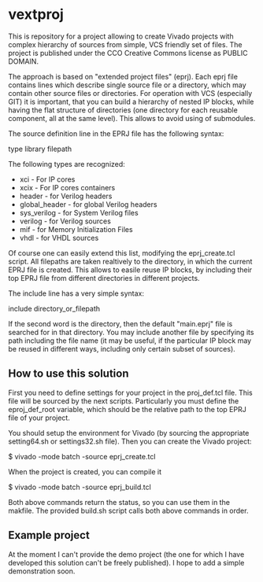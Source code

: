 # vextproj
This is repository for a project allowing to create Vivado projects with complex hierarchy of sources from simple, VCS friendly set of files. The project is published under the CCO Creative Commons license as PUBLIC DOMAIN.

The approach is based on "extended project files" (eprj).
Each eprj file contains lines which describe single source file or a directory, which may contain other source files or directories.
For operation with VCS (especially GIT) it is important, that you can build a hierarchy of nested IP blocks, while 
having the flat structure of directories (one directory for each reusable component, all at the same level).
This allows to avoid using of submodules.

The source definition line in the EPRJ file has the following syntax:

type  library filepath

The following types are recognized:
* xci   - For IP cores
* xcix  - For IP cores containers
* header - for Verilog headers
* global_header - for global Verilog headers
* sys_verilog - for System Verilog files
* verilog - for Verilog sources
* mif - for Memory Initialization Files
* vhdl - for VHDL sources

Of course one can easily extend this list, modifying the eprj_create.tcl script.
All filepaths are taken realtively to the directory, in which the current EPRJ file is created. This allows to easile reuse IP blocks, by including their top EPRJ file from different directories in different projects.

The include line has a very simple syntax:

include directory_or_filepath

If the second word is the directory, then the default "main.eprj" file is searched for in that directory.
You may include another file by specifying its path including the file name (it may be useful, if the particular IP block may be reused in different ways, including only certain subset of sources).

## How to use this solution

First you need to define settings for your project in the proj_def.tcl file. This file will be sourced by the next scripts.
Particularly you must define the eproj_def_root variable, which should be the relative path to the top EPRJ file of your project.

You should setup the environment for Vivado (by sourcing the appropriate setting64.sh or settings32.sh file).
Then you can create the Vivado project:

$ vivado -mode batch -source eprj_create.tcl

When the project is created, you can compile it

$ vivado -mode batch -source eprj_build.tcl

Both above commands return the status, so you can use them in the makfile. The provided build.sh script calls both above commands in order.

## Example project
At the moment I can't provide the demo project (the one for which I have developed this solution can't be freely published).
I hope to add a simple demonstration soon.
